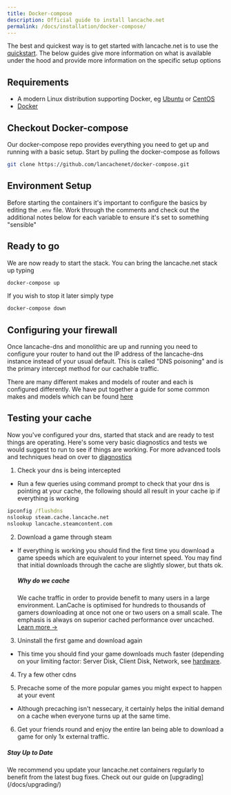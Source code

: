 ```yaml
---
title: Docker-compose
description: Official guide to install lancache.net
permalink: /docs/installation/docker-compose/
---
```


The best and quickest way is to get started with lancache.net is to use the [quickstart](/docs/home/). The below guides give more information on what is available under the hood and provide more information on the specific setup options


## Requirements

* A modern Linux distribution supporting Docker, eg [Ubuntu](https://www.ubuntu.com) or [CentOS](https://www.centos.org/)
* [Docker](https://www.docker.com/)

## Checkout Docker-compose

Our docker-compose repo provides everything you need to get up and running with a basic setup. Start by pulling the docker-compose as follows
```sh
git clone https://github.com/lancachenet/docker-compose.git
```

## Environment Setup

Before starting the containers it's important to configure the basics by editing the `.env` file. Work through the comments and check out the additional notes below for each variable to ensure it's set to something "sensible"

## Ready to go
We are now ready to start the stack. You can bring the lancache.net stack up typing
```sh
docker-compose up
```
If you wish to stop it later simply type
```sh
docker-compose down
```


## Configuring your firewall
Once lancache-dns and monolithic are up and running you need to configure your router to hand out the IP address of the lancache-dns instance instead of your usual default. This is called "DNS poisoning" and is the primary intercept method for our cachable traffic. 

There are many different makes and models of router and each is configured differently. We have put together a guide for some common makes and models which can be found [here](/docs/installation/routers/)

## Testing your cache
Now you've configured your dns, started that stack and are ready to test things are operating. Here's some very basic diagnostics and tests we would suggest to run to see if things are working. For more advanced tools and techniques head on over to [diagnostics](/docs/diagnostics/)

1. Check your dns is being intercepted
* Run a few queries using command prompt to check that your dns is pointing at your cache, the following should all result in your cache ip if everything is working
```bat
ipconfig /flushdns
nslookup steam.cache.lancache.net
nslookup lancache.steamcontent.com
```

2. Download a game through steam
* If everything is working you should find the first time you download a game speeds which are equivalent to your internet speed. You  may find that initial downloads through the cache are slightly slower, but thats ok.

    <div class="note info">      
    <h5>Why do we cache</h5>   
    <p>
    We cache traffic in order to provide benefit to many users in a large environment. LanCache is optimised for hundreds to thousands of gamers downloading at once not one or two users on a small scale. The emphasis is always on superior cached performance over uncached. <a href="/docs/caching-101/">Learn more &rarr;</a>
    </p>
    </div>                          


3. Uninstall the first game and download again
* This time you should find your game downloads much faster (depending on your limiting factor: Server Disk, Client Disk, Network, see [hardware](/docs/hardware/).

4. Try a few other cdns

5. Precache some of the more popular games you might expect to happen at your event
* Although precaching isn't nessecary, it certainly helps the initial demand on a cache when everyone turns up at the same time.

6. Get your friends round and enjoy the entire lan being able to download a game for only 1x external traffic.

<div class="note">
  <h5>Stay Up to Date</h5>
  <p>We recommend you update your lancache.net containers regularly to benefit from
  the latest bug fixes. Check out our guide on [upgrading](/docs/upgrading/)
  </p>
</div>

